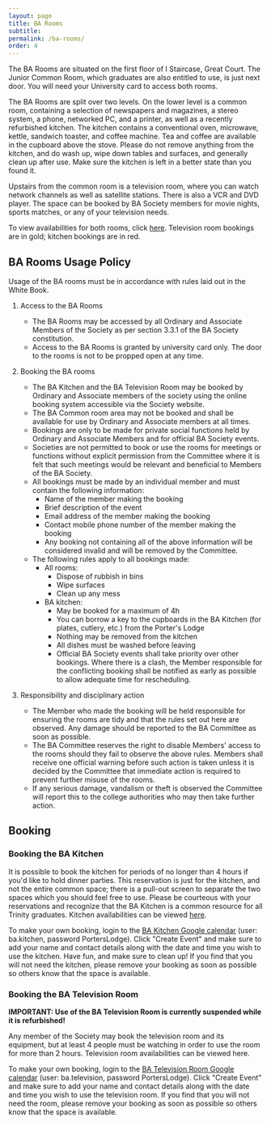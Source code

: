 ```yaml
---
layout: page
title: BA Rooms
subtitle:
permalink: /ba-rooms/
order: 4
---
```


The BA Rooms are situated on the first floor of I Staircase, Great Court. The Junior Common Room, which graduates are also entitled to use, is just next door. You will need your University card to access both rooms.

The BA Rooms are split over two levels. On the lower level is a common room, containing a selection of newspapers and magazines, a stereo system, a phone, networked PC, and a printer, as well as a recently refurbished kitchen. The kitchen contains a conventional oven, microwave, kettle, sandwich toaster, and coffee machine. Tea and coffee are available in the cupboard above the stove. Please do not remove anything from the kitchen, and do wash up, wipe down tables and surfaces, and generally clean up after use. Make sure the kitchen is left in a better state than you found it.

Upstairs from the common room is a television room, where you can watch network channels as well as satellite stations. There is also a VCR and DVD player. The space can be booked by BA Society members for movie nights, sports matches, or any of your television needs.

To view availabilities for both rooms, click [here](http://www.google.com/calendar/embed?title=BA%20Rooms&src=ba.kitchen@googlemail.com&color=%23A32929&src=ba.television@googlemail.com&color=%23AB8B00&ctz=Europe/London). Television room bookings are in gold; kitchen bookings are in red.


## BA Rooms Usage Policy
Usage of the BA rooms must be in accordance with rules laid out in the White Book.

1. Access to the BA Rooms
	* The BA Rooms may be accessed by all Ordinary and Associate Members of the Society as per section 3.3.1 of the BA Society constitution.
	* Access to the BA Rooms is granted by university card only. The door to the rooms is not to be propped open at any time.

2. Booking the BA rooms
	* The BA Kitchen and the BA Television Room may be booked by Ordinary and Associate members of the society using the online booking system accessible via the Society website.
	* The BA Common room area may not be booked and shall be available for use by Ordinary and Associate members at all times.
	* Bookings are only to be made for private social functions held by Ordinary and Associate Members and for official BA Society events.
	* Societies are not permitted to book or use the rooms for meetings or functions without explicit permission from the Committee where it is felt that such meetings would be relevant and beneficial to Members of the BA Society.
	* All bookings must be made by an individual member and must contain the following information:
		* Name of the member making the booking
		* Brief description of the event
		* Email address of the member making the booking
		* Contact mobile phone number of the member making the booking
		* Any booking not containing all of the above information will be considered invalid and will be removed by the Committee.
	* The following rules apply to all bookings made:
		* All rooms:
			* Dispose of rubbish in bins
			* Wipe surfaces
			* Clean up any mess
		* BA kitchen:
			* May be booked for a maximum of 4h
			* You can borrow a key to the cupboards in the BA Kitchen (for plates, cutlery, etc.) from the Porter's Lodge
			* Nothing may be removed from the kitchen
			* All dishes must be washed before leaving
			* Official BA Society events shall take priority over other bookings. Where there is a clash, the Member responsible for the conflicting booking shall be notified as early as possible to allow adequate time for rescheduling.

3. Responsibility and disciplinary action
	* The Member who made the booking will be held responsible for ensuring the rooms are tidy and that the rules set out here are observed. Any damage should be reported to the BA Committee as soon as possible.
	* The BA Committee reserves the right to disable Members' access to the rooms should they fail to observe the above rules. Members shall receive one official warning before such action is taken unless it is decided by the Committee that immediate action is required to prevent further misuse of the rooms.
	* If any serious damage, vandalism or theft is observed the Committee will report this to the college authorities who may then take further action.


## Booking

### Booking the BA Kitchen
It is possible to book the kitchen for periods of no longer than 4 hours if you'd like to hold dinner parties. This reservation is just for the kitchen, and not the entire common space; there is a pull-out screen to separate the two spaces which you should feel free to use. Please be courteous with your reservations and recognize that the BA Kitchen is a common resource for all Trinity graduates. Kitchen availabilities can be viewed [here](http://www.google.com/calendar/embed?src=ba.kitchen%40googlemail.com&ctz=Europe/London).

To make your own booking, login to the [BA Kitchen Google calendar](http://www.google.com/calendar) (user: ba.kitchen, password PortersLodge). Click "Create Event" and make sure to add your name and contact details along with the date and time you wish to use the kitchen. Have fun, and make sure to clean up! If you find that you will not need the kitchen, please remove your booking as soon as possible so others know that the space is available.

### Booking the BA Television Room
**IMPORTANT: Use of the BA Television Room is currently suspended while it is refurbished!**

Any member of the Society may book the television room and its equipment, but at least 4 people must be watching in order to use the room for more than 2 hours. Television room availabilities can be viewed here.

To make your own booking, login to the [BA Television Room Google calendar](http://www.google.com/calendar) (user: ba.television, password PortersLodge). Click "Create Event" and make sure to add your name and contact details along with the date and time you wish to use the television room. If you find that you will not need the room, please remove your booking as soon as possible so others know that the space is available.
